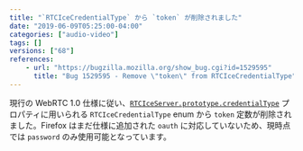 ```yaml
---
title: "`RTCIceCredentialType` から `token` が削除されました"
date: "2019-06-09T05:25:00-04:00"
categories: ["audio-video"]
tags: []
versions: ["68"]
references:
    - url: "https://bugzilla.mozilla.org/show_bug.cgi?id=1529595"
      title: "Bug 1529595 - Remove \"token\" from RTCIceCredentialType"
---
```

現行の WebRTC 1.0 仕様に従い、[`RTCIceServer.prototype.credentialType`](https://developer.mozilla.org/docs/Web/API/RTCIceServer/credentialType) プロパティに用いられる `RTCIceCredentialType` enum から `token` 定数が削除されました。Firefox はまだ仕様に追加された `oauth` に対応していないため、現時点では `password` のみ使用可能となっています。
